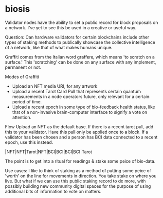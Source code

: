 # biosis

Validator nodes have the ability to set a public record for block proposals on a network. I've yet to see this be used in a creative or useful way.

Question: Can hardware validators for certain blockchains include other types of staking methods to publically showcase the collective intelligence of a network, like that of what makes humans unique.

Graffiti comes from the Italian word graffere, which means 'to scratch on a surface.' This 'scratching' can be done on any surface with any implement, permanent or not.

Modes of Graffiti
- Upload an NFT media URI, for any artwork
- Upload a recent Tarot Card Pull that represents certain quantum measurements in a node operators future, only relevant for a certain period of time.
- Upload a recent epoch in some type of bio-feedback health status, like that of a non-invasive brain-computer interface to signify a vote on attention.

Flow
Upload an NFT as the default base. If there is a recent tarot pull, add this to your validator. Have this pull only be applied once to a block. If a validator has been chosen and a person has BCI data connected to a recent epoch, use this instead.

|NFT|NFT|Tarot|NFT|BCI|BCI|BCI|BCI|Tarot

The point is to get into a ritual for readings & stake some peice of bio-data.

Use cases:
I like to think of staking as a method of putting some peice of 'worth' on the line for movements in direction. You take stake on where you live. But what if we can use this public staking record to do more, with possibly building new community digital spaces for the purpose of using additional bits of information to vote on matters.


